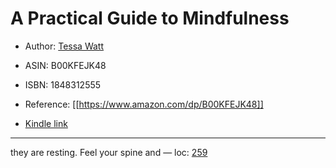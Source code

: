 # A Practical Guide to Mindfulness

* Author: [Tessa Watt](https://www.amazon.com/Tessa-Watt/e/B001KDVODS/ref=dp_byline_cont_ebooks_1)
* ASIN: B00KFEJK48
* ISBN: 1848312555



* Reference: [[https://www.amazon.com/dp/B00KFEJK48]]
* [Kindle link](kindle://book?action=open&asin=B00KFEJK48)


---
they are resting. Feel your spine and — loc: [259](kindle://book?action=open&asin=B00KFEJK48&location=259)


